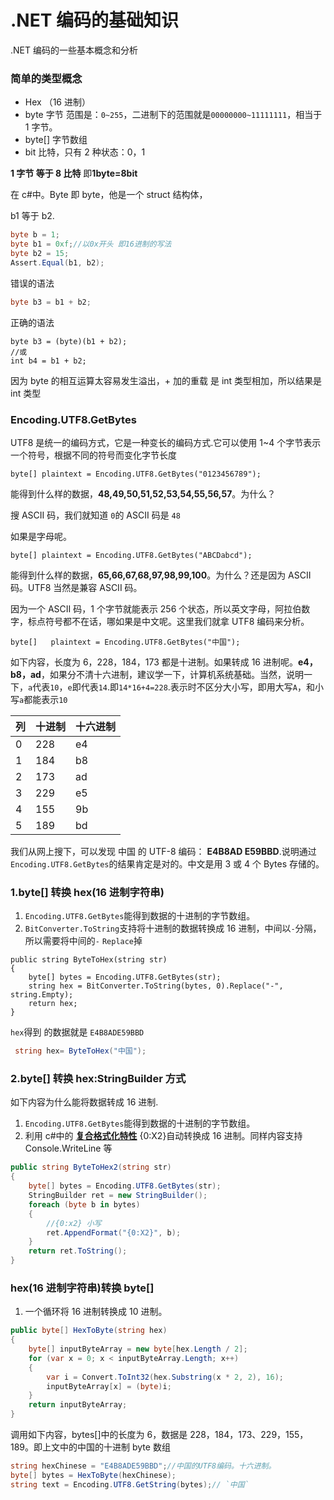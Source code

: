 # .NET 编码的基础知识

.NET 编码的一些基本概念和分析

### 简单的类型概念

- Hex （16 进制）
- byte 字节 范围是：`0~255`，二进制下的范围就是`00000000~11111111`，相当于 1 字节。
- byte[] 字节数组
- bit 比特，只有 2 种状态：0，1

**1 字节 等于 8 比特** 即**1byte=8bit**

在 c#中。Byte 即 byte，他是一个 struct 结构体，

b1 等于 b2.

```cs
byte b = 1;
byte b1 = 0xf;//以0x开头 即16进制的写法
byte b2 = 15;
Assert.Equal(b1, b2);
```

错误的语法

```cs
byte b3 = b1 + b2;
```

正确的语法

```
byte b3 = (byte)(b1 + b2);
//或
int b4 = b1 + b2;
```

因为 byte 的相互运算太容易发生溢出，+ 加的重载 是 int 类型相加，所以结果是 int 类型

### Encoding.UTF8.GetBytes

UTF8 是统一的编码方式，它是一种变长的编码方式.它可以使用 1~4 个字节表示一个符号，根据不同的符号而变化字节长度

```
byte[] plaintext = Encoding.UTF8.GetBytes("0123456789");
```

能得到什么样的数据，**48,49,50,51,52,53,54,55,56,57**。为什么？

搜 ASCII 码，我们就知道 `0`的 ASCII 码是 `48`

如果是字母呢。

```
byte[] plaintext = Encoding.UTF8.GetBytes("ABCDabcd");
```

能得到什么样的数据，**65,66,67,68,97,98,99,100**。为什么？还是因为 ASCII 码。UTF8 当然是兼容 ASCII 码。

因为一个 ASCII 码，1 个字节就能表示 256 个状态，所以英文字母，阿拉伯数字，标点符号都不在话，哪如果是中文呢。这里我们就拿 UTF8 编码来分析。

```
byte[]   plaintext = Encoding.UTF8.GetBytes("中国");
```

如下内容，长度为 6，228，184，173 都是十进制。如果转成 16 进制呢。**e4，b8，ad**，如果分不清十六进制，建议学一下，计算机系统基础。当然，说明一下，`a`代表`10`，`e`即代表`14`.即`14*16+4=228`.表示时不区分大小写，即用大写`A`，和小写`a`都能表示`10`

| 列  | 十进制 | 十六进制 |
| --- | ------ | -------- |
| 0   | 228    | e4       |
| 1   | 184    | b8       |
| 2   | 173    | ad       |
| 3   | 229    | e5       |
| 4   | 155    | 9b       |
| 5   | 189    | bd       |

我们从网上搜下，可以发现 中国 的 UTF-8 编码： **E4B8AD E59BBD**.说明通过`Encoding.UTF8.GetBytes`的结果肯定是对的。中文是用 3 或 4 个 Bytes 存储的。

### 1.byte[] 转换 hex(16 进制字符串)

1. `Encoding.UTF8.GetBytes`能得到数据的十进制的字节数组。
2. `BitConverter.ToString`支持将十进制的数据转换成 16 进制，中间以`-`分隔，所以需要将中间的`-` `Replace`掉

```
public string ByteToHex(string str)
{
    byte[] bytes = Encoding.UTF8.GetBytes(str);
    string hex = BitConverter.ToString(bytes, 0).Replace("-", string.Empty);
    return hex;
}
```

`hex`得到 的数据就是 `E4B8ADE59BBD`

```cs
 string hex= ByteToHex("中国");
```

### 2.byte[] 转换 hex:StringBuilder 方式

如下内容为什么能将数据转成 16 进制.

1. `Encoding.UTF8.GetBytes`能得到数据的十进制的字节数组。
2. 利用 c#中的 **[复合格式化特性](https://docs.microsoft.com/zh-cn/dotnet/standard/base-types/composite-formatting)** {0:X2}自动转换成 16 进制。同样内容支持 Console.WriteLine 等

```cs
public string ByteToHex2(string str)
{
    byte[] bytes = Encoding.UTF8.GetBytes(str);
    StringBuilder ret = new StringBuilder();
    foreach (byte b in bytes)
    {
        //{0:x2} 小写
        ret.AppendFormat("{0:X2}", b);
    }
    return ret.ToString();
}
```

### hex(16 进制字符串)转换 byte[]

1. 一个循环将 16 进制转换成 10 进制。

```cs
public byte[] HexToByte(string hex)
{
    byte[] inputByteArray = new byte[hex.Length / 2];
    for (var x = 0; x < inputByteArray.Length; x++)
    {
        var i = Convert.ToInt32(hex.Substring(x * 2, 2), 16);
        inputByteArray[x] = (byte)i;
    }
    return inputByteArray;
}
```

调用如下内容，bytes[]中的长度为 6，数据是 228，184，173、229，155，189。即上文中的中国的十进制 byte 数组

```cs
string hexChinese = "E4B8ADE59BBD";//中国的UTF8编码。十六进制。
byte[] bytes = HexToByte(hexChinese);
string text = Encoding.UTF8.GetString(bytes);// `中国`
```
